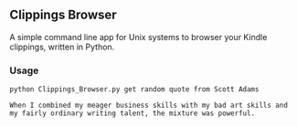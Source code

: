 ## Clippings Browser

A simple command line app for Unix systems to browser your Kindle clippings, written in Python.


### Usage

```
python Clippings_Browser.py get random quote from Scott Adams
```

```
When I combined my meager business skills with my bad art skills and my fairly ordinary writing talent, the mixture was powerful.
```


